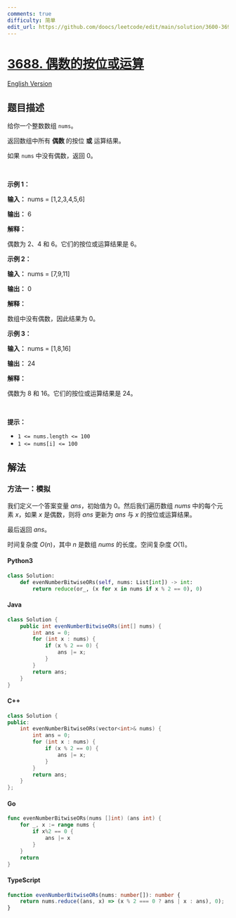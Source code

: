 ```yaml
---
comments: true
difficulty: 简单
edit_url: https://github.com/doocs/leetcode/edit/main/solution/3600-3699/3688.Bitwise%20OR%20of%20Even%20Numbers%20in%20an%20Array/README.md
---
```


<!-- problem:start -->

# [3688. 偶数的按位或运算](https://leetcode.cn/problems/bitwise-or-of-even-numbers-in-an-array)

[English Version](/solution/3600-3699/3688.Bitwise%20OR%20of%20Even%20Numbers%20in%20an%20Array/README_EN.md)

## 题目描述

<!-- description:start -->

<p>给你一个整数数组 <code>nums</code>。</p>

<p>返回数组中所有&nbsp;<strong>偶数&nbsp;</strong>的按位 <strong>或</strong> 运算结果。</p>

<p>如果 <code>nums</code> 中没有偶数，返回 0。</p>

<p>&nbsp;</p>

<p><strong class="example">示例 1：</strong></p>

<div class="example-block">
<p><strong>输入：</strong> <span class="example-io">nums = [1,2,3,4,5,6]</span></p>

<p><strong>输出：</strong> <span class="example-io">6</span></p>

<p><strong>解释：</strong></p>

<p>偶数为 2、4 和 6。它们的按位或运算结果是 6。</p>
</div>

<p><strong class="example">示例 2：</strong></p>

<div class="example-block">
<p><strong>输入：</strong> <span class="example-io">nums = [7,9,11]</span></p>

<p><strong>输出：</strong> <span class="example-io">0</span></p>

<p><strong>解释：</strong></p>

<p>数组中没有偶数，因此结果为 0。</p>
</div>

<p><strong class="example">示例 3：</strong></p>

<div class="example-block">
<p><strong>输入：</strong> <span class="example-io">nums = [1,8,16]</span></p>

<p><strong>输出：</strong> <span class="example-io">24</span></p>

<p><strong>解释：</strong></p>

<p>偶数为 8 和 16。它们的按位或运算结果是 24。</p>
</div>

<p>&nbsp;</p>

<p><strong>提示：</strong></p>

<ul>
	<li><code>1 &lt;= nums.length &lt;= 100</code></li>
	<li><code>1 &lt;= nums[i] &lt;= 100</code></li>
</ul>

<!-- description:end -->

## 解法

<!-- solution:start -->

### 方法一：模拟

我们定义一个答案变量 $\textit{ans}$，初始值为 0。然后我们遍历数组 $\textit{nums}$ 中的每个元素 $x$，如果 $x$ 是偶数，则将 $\textit{ans}$ 更新为 $\textit{ans}$ 与 $x$ 的按位或运算结果。

最后返回 $\textit{ans}$。

时间复杂度 $O(n)$，其中 $n$ 是数组 $\textit{nums}$ 的长度。空间复杂度 $O(1)$。

<!-- tabs:start -->

#### Python3

```python
class Solution:
    def evenNumberBitwiseORs(self, nums: List[int]) -> int:
        return reduce(or_, (x for x in nums if x % 2 == 0), 0)
```

#### Java

```java
class Solution {
    public int evenNumberBitwiseORs(int[] nums) {
        int ans = 0;
        for (int x : nums) {
            if (x % 2 == 0) {
                ans |= x;
            }
        }
        return ans;
    }
}
```

#### C++

```cpp
class Solution {
public:
    int evenNumberBitwiseORs(vector<int>& nums) {
        int ans = 0;
        for (int x : nums) {
            if (x % 2 == 0) {
                ans |= x;
            }
        }
        return ans;
    }
};
```

#### Go

```go
func evenNumberBitwiseORs(nums []int) (ans int) {
	for _, x := range nums {
		if x%2 == 0 {
			ans |= x
		}
	}
	return
}
```

#### TypeScript

```ts
function evenNumberBitwiseORs(nums: number[]): number {
    return nums.reduce((ans, x) => (x % 2 === 0 ? ans | x : ans), 0);
}
```

<!-- tabs:end -->

<!-- solution:end -->

<!-- problem:end -->
